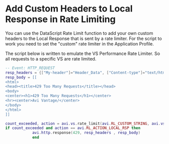 # Add Custom Headers to Local Response in Rate Limiting
You can use the DataScript Rate Limit function to add your own custom headers to the
Local Response that is sent by a rate limiter.
For the script to work you need to set the "custom" rate limiter in the Application
Profile.

The script below is written to emulate the VS Performance Rate Limiter. So all
requests to a specific VS are rate limited.

```lua
-- Event: HTTP_REQUEST
resp_headers = {["My-header"]="Header_Data", ["Content-type"]="text/html"}
resp_body = [[
<html>
<head><title>429 Too Many Requests</title></head>
<body>
<center><h1>429 Too Many Requests</h1></center>
<hr><center>Avi Vantage/</center>
</body>
</html>
]]

count_exceeded, action = avi.vs.rate_limit(avi.RL_CUSTOM_STRING, avi.vs.name(), true) -- or avi.vs.ip()
if count_exceeded and action == avi.RL_ACTION_LOCAL_RSP then
            avi.http.response(429, resp_headers , resp_body)
            end
```
